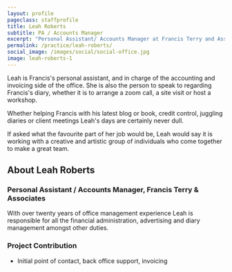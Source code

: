 ```yaml
---
layout: profile
pageclass: staffprofile
title: Leah Roberts
subtitle: PA / Accounts Manager
excerpt: "Personal Assistant/ Accounts Manager at Francis Terry and Associates"
permalink: /practice/leah-roberts/
social_image: /images/social/social-office.jpg
image: leah-roberts-1
---
```

<p>
	Leah is Francis's personal assistant, and in charge of the accounting and invoicing side of the office. She is also the person to speak to regarding Francis's diary, whether it is to arrange a zoom call, a site visit or host a workshop.
</p><p>
	Whether helping Francis with his latest blog or book, credit control, juggling diaries or client meetings Leah's days are certainly never dull. 
</p><p>
If asked what the favourite part of her job would be, Leah would say it is working with a creative and artistic group of individuals who come together to make a great team.   
</p>

<lineout></lineout>

<h2 class="bottom">About Leah Roberts</h2>
<h3>Personal Assistant / Accounts Manager, Francis Terry & Associates</h3>
<p>With over twenty years of office management experience Leah is responsible for all the financial administration, advertising and diary management amongst other duties.</p>
<h3>Project Contribution</h3>
<ul>
	<li>Initial point of contact, back office support, invoicing</li>
</ul>




